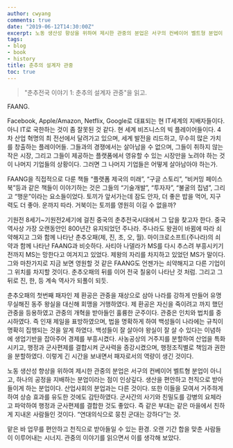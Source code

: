```yaml
---
author: cwyang
comments: true
date: "2019-06-12T14:30:00Z"
excerpt: 노동 생산성 향상을 위하여 제시한 관중의 분업은 서구의 컨베이어 벨트형 분업이 아니고, 하나의 공정을 지배하는 분업이라는 점이 인상깊다.
tags:
- blog
- book
- history
title: 춘추의 설계자 관중
toc: true
---
```

> "춘추전국 이야기 1: 춘추의 설계자 관중"을 읽고.

FAANG.

Facebook, Apple/Amazon, Netflix, Google로 대표되는 현 IT세계의 지배자들이다. 아니 IT로 국한하는 것이 좀 잘못된 것 같다. 현 세계 비즈니스의 빅 플레이어들이다. 4차 산업 혁명의 최 전선에서 달려가고 있으며, 세계 발전을 리드하고, 무수히 많은 가치를 창출하는 플레이어들. 그들과의 경쟁에서는 살아남을 수 없으며, 그들이 취하지 않는 작은 시장, 그리고 그들이 제공하는 플랫폼에서 영유할 수 있는 시장만을 노려야 하는 것이 나머지 기업들의 상황이다. 그러면 그  나머지 기업들은 어떻게 살아남아야 하는가.

FAANG을 직접적으로 다룬 책들 “플랫폼 제국의 미래”, “구글 스토리”, “비커밍 페이스북”등과 같은 책들이 이야기하는 것은 그들의 “기술개발”, “투자자”, “불굴의 집념”, 그리고 “행운”이라는 요소들이었다. 토끼가 앞서가는데 잠도 안자, 더 좋은 밥을 먹어, 지구력도 더 좋아. 운까지 따라. 거북이는 토끼를 영원히 이길 수 없을까?

기원전 8세기~기원전2세기에 걸친 중국의 춘추전국시대에서 그 답을 찾고자 한다.
중국 역사상 가장 오랜동안인 800년간 유지되었던 주나라. 주나라도 왕권이 바뀜에 따라 쇠약해지고 그와 함께 나타난 춘추오패(제, 진, 초, 오, 월). 마이크로소프트(주나라)의 쇠약과 함께 나타난 FAANG과 비슷하다. 사티아 나델라가 MS를 다시 추스려 부흥시키기 전까지 MS는 망한다고 여겨지고 있었다. 제왕의 자리를 차지하고 있었던 MS가 말이다. 그와 마찬가지로 지금 보면 영원할 것 같은 FAANG도 언젠가는 쇠약해지고 다른 기업이 그 위치를 차지할 것이다. 춘추오패의 뒤를 이어 전국 칠웅이 나타난 것 처럼. 그리고 그 뒤로 진, 한, 등 계속 역사가 되풀이 되듯.

춘추오패의 첫번째 패자인 제 환공은 관중을 재상으로 삼아 나라를 강하게 만들어 유명무실해진 동주 왕실을 대신해 회맹을 거행하였다. 제 환공은 자신을 죽이려고 까지 했던 관중을 등용하였고 관중의 개혁을 받아들인 훌륭한 군주이다. 관중은 인치와 법치를 중시하였다. 즉 인재 제일을 표방하였으며, 법을 명확하게 하여 백성들이 나라에는 규칙이 명확히  집행되는 것을 알게 하였다. 백성들이 잘 살아야 왕실이 잘 살 수 있다는 이념하에 생업기반을 잡아주어 경제를 부흥시켰다. 사농공상의 거주지를 분할하여 산업을 특화시키고,  행정과 군사편제를 결합시켜 군사력을 증강시켰으며, 행정조직별로 책임과 권한을 분할하였다. 이렇게 긴 시간을 보내면서 패자로서의 역량이 생긴 것이다.

노동 생산성 향상을 위하여 제시한 관중의 분업은 서구의 컨베이어 벨트형 분업이 아니고, 하나의 공정을 지배하는 분업이라는 점이 인상깊다. 생산을 편안하고 천직으로 받아들이게 하는 분업이다. 산업사회의 분업과는 다른 것이다. 또한 이들을 모여서 거주하게 하여 상승 효과를 유도한 것에도 감탄하였다. 군사간의 사기와 친밀도를 강병의 요체라고 파악하여 행정과 군사편제를 결합한 것도 좋았다. 즉 같은 부대는 같은 마을에서 친하게 지내온 사람들인 것이다. “연대의식으로 뭉친 군대는 강하다”는 것.

맡은 바 업무를 편안하고 천직으로 받아들일 수 있는 환경. 오랜 기간 합을 맞춘 사람들이 이루어내는 시너지. 관중의 이야기를 읽으면서 이를 생각해 보았다.

